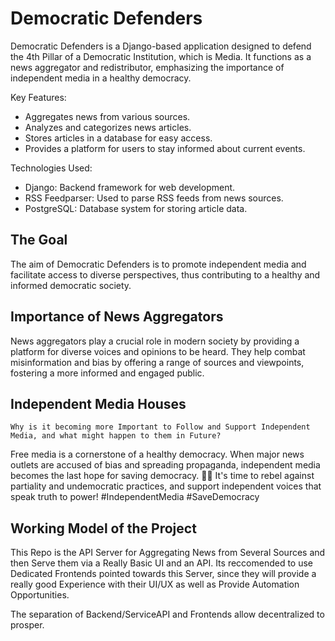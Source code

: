 # Democratic Defenders

Democratic Defenders is a Django-based application designed to defend the 4th Pillar of a Democratic Institution, which is Media. It functions as a news aggregator and redistributor, emphasizing the importance of independent media in a healthy democracy.

Key Features:

- Aggregates news from various sources.
- Analyzes and categorizes news articles.
- Stores articles in a database for easy access.
- Provides a platform for users to stay informed about current events.

Technologies Used:

- Django: Backend framework for web development.
- RSS Feedparser: Used to parse RSS feeds from news sources.
- PostgreSQL: Database system for storing article data.

## The Goal
The aim of Democratic Defenders is to promote independent media and facilitate access to diverse perspectives, thus contributing to a healthy and informed democratic society.

## Importance of News Aggregators
News aggregators play a crucial role in modern society by providing a platform for diverse voices and opinions to be heard. They help combat misinformation and bias by offering a range of sources and viewpoints, fostering a more informed and engaged public.

## Independent Media Houses
```
Why is it becoming more Important to Follow and Support Independent Media, and what might happen to them in Future?
```

Free media is a cornerstone of a healthy democracy. When major news outlets are accused of bias and spreading propaganda, independent media becomes the last hope for saving democracy. 📰💥 It's time to rebel against partiality and undemocratic practices, and support independent voices that speak truth to power! #IndependentMedia #SaveDemocracy

## Working Model of the Project
This Repo is the API Server for Aggregating News from Several Sources and then Serve them via a Really Basic UI and an API.
Its reccomended to use Dedicated Frontends pointed towards this Server, since they will provide a really good Experience with their UI/UX as well as Provide Automation Opportunities.

The separation of Backend/ServiceAPI and Frontends allow decentralized to prosper.
